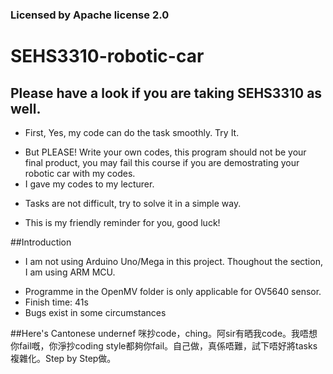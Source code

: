 ### Licensed by Apache license 2.0
# SEHS3310-robotic-car
## Please have a look if you are taking SEHS3310 as well.
- First, Yes, my code can do the task smoothly. Try It.
* But PLEASE! Write your own codes, this program should not be your final product, you may fail this course if you are demostrating your robotic car with my codes.
* I gave my codes to my lecturer.
+ Tasks are not difficult, try to solve it in a simple way.
- This is my friendly reminder for you, good luck!

##Introduction
+ I am not using Arduino Uno/Mega in this project. Thoughout the section, I am using ARM MCU.
* Programme in the OpenMV folder is only applicable for OV5640 sensor.
* Finish time: 41s
* Bugs exist in some circumstances

##Here's Cantonese undernef
咪抄code，ching。阿sir有晒我code。我唔想你fail嘅，你淨抄coding style都夠你fail。自己做，真係唔難，試下唔好將tasks複雜化。Step by Step做。
